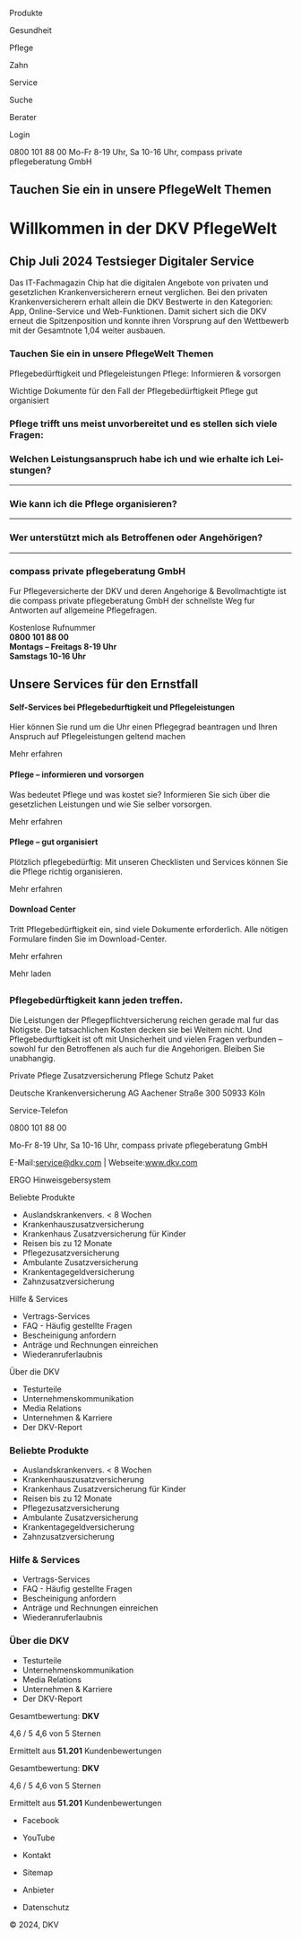Produkte

Gesundheit

Pflege

Zahn

Service

Suche

Berater

Login

0800 101 88 00 Mo-Fr 8-19 Uhr, Sa 10-16 Uhr, compass private pflegeberatung
GmbH

## Tauchen Sie ein in unsere PflegeWelt Themen

# Willkommen in der DKV PflegeWelt

## Chip Juli 2024 Testsieger Digitaler Service

Das IT-Fachmagazin Chip hat die digitalen Angebote von privaten und
gesetzlichen Krankenversicherern erneut verglichen. Bei den privaten
Krankenversicherern erhalt allein die DKV Bestwerte in den Kategorien: App,
Online-Service und Web-Funktionen. Damit sichert sich die DKV erneut die
Spitzenposition und konnte ihren Vorsprung auf den Wettbewerb mit der
Gesamtnote 1,04 weiter ausbauen.

### Tauchen Sie ein in unsere PflegeWelt Themen

Pflegebedürftigkeit und Pflegeleistungen  Pflege: Informieren & vorsorgen

Wichtige Dokumente für den Fall der Pflegebedürftigkeit  Pflege gut
organisiert

### Pflege trifft uns meist unvorbereitet und es stellen sich viele Fragen:

### Welchen Leistungs­anspruch habe ich und wie erhalte ich Lei­stungen?

****

### Wie kann ich die Pflege organisieren?

****

### Wer unterstützt mich als Betroffenen oder Angehörigen?

****

### compass private pflegeberatung GmbH

Fur Pflegeversicherte der DKV und deren Angehorige & Bevollmachtigte ist die
compass private pflegeberatung GmbH der schnellste Weg fur Antworten auf
allgemeine Pflegefragen.

Kostenlose Rufnummer  
**0800 101 88 00  
Montags – Freitags 8-19 Uhr  
Samstags 10-16 Uhr**

## Unsere Services für den Ernstfall

#### Self-Services bei Pflegebedurftigkeit und Pflegeleistungen

Hier können Sie rund um die Uhr einen Pflegegrad beantragen und Ihren Anspruch
auf Pflegeleistungen geltend machen

Mehr erfahren

#### Pflege – informieren und vorsorgen

Was bedeutet Pflege und was kostet sie? Informieren Sie sich über die
gesetzlichen Leistungen und wie Sie selber vorsorgen.

Mehr erfahren

#### Pflege – gut organisiert

Plötzlich pflegebedürftig: Mit unseren Checklisten und Services können Sie die
Pflege richtig organisieren.

Mehr erfahren

#### Download Center

Tritt Pflegebedürftigkeit ein, sind viele Dokumente erforderlich. Alle nötigen
Formulare finden Sie im Download-Center.

Mehr erfahren

Mehr laden

##

### Pflegebedürftigkeit kann jeden treffen.

Die Leistungen der Pflegepflichtversicherung reichen gerade mal fur das
Notigste. Die tatsachlichen Kosten decken sie bei Weitem nicht. Und
Pflegebedurftigkeit ist oft mit Unsicherheit und vielen Fragen verbunden –
sowohl fur den Betroffenen als auch fur die Angehorigen. Bleiben Sie
unabhangig.

Private Pflege Zusatzversicherung Pflege Schutz Paket

Deutsche Krankenversicherung AG Aachener Straße 300 50933 Köln

Service-Telefon

0800 101 88 00

Mo-Fr 8-19 Uhr, Sa 10-16 Uhr, compass private pflegeberatung GmbH

E-Mail:service@dkv.com | Webseite:www.dkv.com

  
ERGO Hinweisgebersystem

Beliebte Produkte

  * Auslandskrankenvers. < 8 Wochen
  * Krankenhauszusatzversicherung
  * Krankenhaus Zusatzversicherung für Kinder
  * Reisen bis zu 12 Monate
  * Pflegezusatzversicherung
  * Ambulante Zusatzversicherung
  * Krankentagegeldversicherung
  * Zahnzusatzversicherung

Hilfe & Services

  * Vertrags-Services
  * FAQ - Häufig gestellte Fragen
  * Bescheinigung anfordern
  * Anträge und Rechnungen einreichen
  * Wiederanruferlaubnis

Über die DKV

  * Testurteile
  * Unternehmenskommunikation
  * Media Relations
  * Unternehmen & Karriere
  * Der DKV-Report

### Beliebte Produkte

  * Auslandskrankenvers. < 8 Wochen
  * Krankenhauszusatzversicherung
  * Krankenhaus Zusatzversicherung für Kinder
  * Reisen bis zu 12 Monate
  * Pflegezusatzversicherung
  * Ambulante Zusatzversicherung
  * Krankentagegeldversicherung
  * Zahnzusatzversicherung

### Hilfe & Services

  * Vertrags-Services
  * FAQ - Häufig gestellte Fragen
  * Bescheinigung anfordern
  * Anträge und Rechnungen einreichen
  * Wiederanruferlaubnis

### Über die DKV

  * Testurteile
  * Unternehmenskommunikation
  * Media Relations
  * Unternehmen & Karriere
  * Der DKV-Report

Gesamtbewertung: **DKV**

4,6 / 5 4,6 von 5 Sternen

Ermittelt aus **51.201** Kundenbewertungen  

Gesamtbewertung: **DKV**

4,6 / 5 4,6 von 5 Sternen

Ermittelt aus **51.201** Kundenbewertungen  

  * Facebook
  * YouTube

  * Kontakt
  * Sitemap
  * Anbieter
  * Datenschutz

© 2024, DKV

